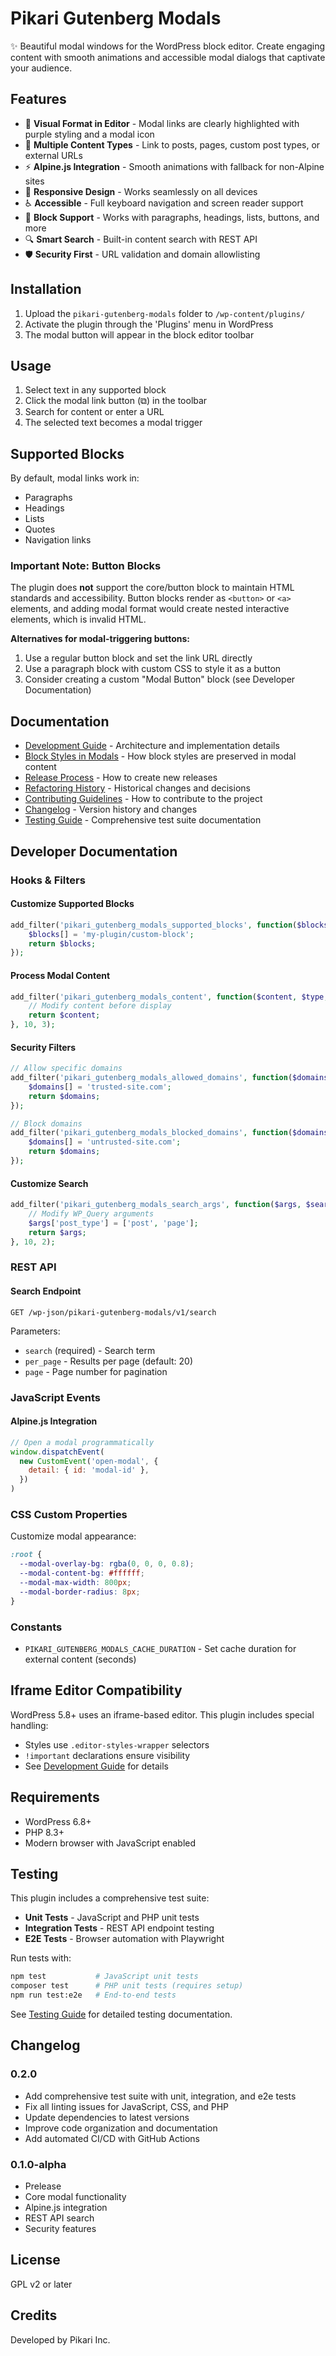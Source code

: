 # Pikari Gutenberg Modals

✨ Beautiful modal windows for the WordPress block editor. Create engaging content with smooth animations and accessible modal dialogs that captivate your audience.

## Features

- 🎨 **Visual Format in Editor** - Modal links are clearly highlighted with purple styling and a modal icon
- 🔗 **Multiple Content Types** - Link to posts, pages, custom post types, or external URLs
- ⚡ **Alpine.js Integration** - Smooth animations with fallback for non-Alpine sites
- 📱 **Responsive Design** - Works seamlessly on all devices
- ♿ **Accessible** - Full keyboard navigation and screen reader support
- 🎯 **Block Support** - Works with paragraphs, headings, lists, buttons, and more
- 🔍 **Smart Search** - Built-in content search with REST API
- 🛡️ **Security First** - URL validation and domain allowlisting

## Installation

1. Upload the `pikari-gutenberg-modals` folder to `/wp-content/plugins/`
2. Activate the plugin through the 'Plugins' menu in WordPress
3. The modal button will appear in the block editor toolbar

## Usage

1. Select text in any supported block
2. Click the modal link button (⧉) in the toolbar
3. Search for content or enter a URL
4. The selected text becomes a modal trigger

## Supported Blocks

By default, modal links work in:

- Paragraphs
- Headings
- Lists
- Quotes
- Navigation links

### Important Note: Button Blocks

The plugin does **not** support the core/button block to maintain HTML standards and accessibility. Button blocks render as `<button>` or `<a>` elements, and adding modal format would create nested interactive elements, which is invalid HTML.

**Alternatives for modal-triggering buttons:**

1. Use a regular button block and set the link URL directly
2. Use a paragraph block with custom CSS to style it as a button
3. Consider creating a custom "Modal Button" block (see Developer Documentation)

## Documentation

- [Development Guide](docs/development.md) - Architecture and implementation details
- [Block Styles in Modals](docs/block-styles-in-modals.md) - How block styles are preserved in modal content
- [Release Process](docs/releases.md) - How to create new releases
- [Refactoring History](docs/refactoring-history.md) - Historical changes and decisions
- [Contributing Guidelines](CONTRIBUTING.md) - How to contribute to the project
- [Changelog](CHANGELOG.md) - Version history and changes
- [Testing Guide](tests/README.md) - Comprehensive test suite documentation

## Developer Documentation

### Hooks & Filters

#### Customize Supported Blocks

```php
add_filter('pikari_gutenberg_modals_supported_blocks', function($blocks) {
    $blocks[] = 'my-plugin/custom-block';
    return $blocks;
});
```

#### Process Modal Content

```php
add_filter('pikari_gutenberg_modals_content', function($content, $type, $id) {
    // Modify content before display
    return $content;
}, 10, 3);
```

#### Security Filters

```php
// Allow specific domains
add_filter('pikari_gutenberg_modals_allowed_domains', function($domains) {
    $domains[] = 'trusted-site.com';
    return $domains;
});

// Block domains
add_filter('pikari_gutenberg_modals_blocked_domains', function($domains) {
    $domains[] = 'untrusted-site.com';
    return $domains;
});
```

#### Customize Search

```php
add_filter('pikari_gutenberg_modals_search_args', function($args, $search) {
    // Modify WP_Query arguments
    $args['post_type'] = ['post', 'page'];
    return $args;
}, 10, 2);
```

### REST API

#### Search Endpoint

```
GET /wp-json/pikari-gutenberg-modals/v1/search
```

Parameters:

- `search` (required) - Search term
- `per_page` - Results per page (default: 20)
- `page` - Page number for pagination

### JavaScript Events

#### Alpine.js Integration

```javascript
// Open a modal programmatically
window.dispatchEvent(
  new CustomEvent('open-modal', {
    detail: { id: 'modal-id' },
  })
)
```

### CSS Custom Properties

Customize modal appearance:

```css
:root {
  --modal-overlay-bg: rgba(0, 0, 0, 0.8);
  --modal-content-bg: #ffffff;
  --modal-max-width: 800px;
  --modal-border-radius: 8px;
}
```

### Constants

- `PIKARI_GUTENBERG_MODALS_CACHE_DURATION` - Set cache duration for external content (seconds)

## Iframe Editor Compatibility

WordPress 5.8+ uses an iframe-based editor. This plugin includes special handling:

- Styles use `.editor-styles-wrapper` selectors
- `!important` declarations ensure visibility
- See [Development Guide](docs/development.md) for details

## Requirements

- WordPress 6.8+
- PHP 8.3+
- Modern browser with JavaScript enabled

## Testing

This plugin includes a comprehensive test suite:

- **Unit Tests** - JavaScript and PHP unit tests
- **Integration Tests** - REST API endpoint testing
- **E2E Tests** - Browser automation with Playwright

Run tests with:
```bash
npm test           # JavaScript unit tests
composer test      # PHP unit tests (requires setup)
npm run test:e2e   # End-to-end tests
```

See [Testing Guide](tests/README.md) for detailed testing documentation.

## Changelog

### 0.2.0

- Add comprehensive test suite with unit, integration, and e2e tests
- Fix all linting issues for JavaScript, CSS, and PHP
- Update dependencies to latest versions
- Improve code organization and documentation
- Add automated CI/CD with GitHub Actions

### 0.1.0-alpha

- Prelease
- Core modal functionality
- Alpine.js integration
- REST API search
- Security features

## License

GPL v2 or later

## Credits

Developed by Pikari Inc.
